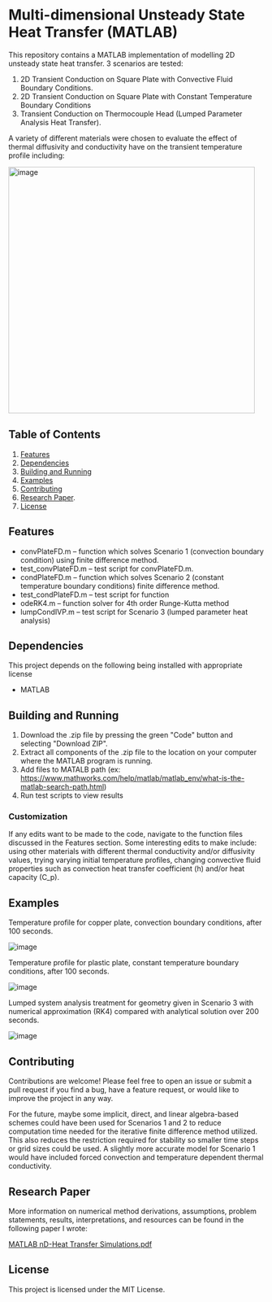 # Multi-dimensional Unsteady State Heat Transfer (MATLAB)

This repository contains a MATLAB implementation of modelling 2D unsteady state heat transfer. 3 scenarios are tested:

1. 2D Transient Conduction on Square Plate with Convective Fluid Boundary Conditions.
2. 2D Transient Conduction on Square Plate with Constant Temperature Boundary Conditions
3. Transient Conduction on Thermocouple Head (Lumped Parameter Analysis Heat Transfer).

A variety of different materials were chosen to evaluate the effect of thermal diffusivity and conductivity have on the transient temperature profile including:

<img width="485" alt="image" src="https://github.com/Beniam-Kumela/2D-heat-transfer-m/assets/106757076/31f23544-0814-45f4-89c3-1edebb26a38a">

## Table of Contents

1. [Features](/README.md#features)
2. [Dependencies](/README.md#dependencies)
3. [Building and Running](/README.md#building-and-running)
4. [Examples](/README.md#examples)
5. [Contributing](/README.md#contributing)
6. [Research Paper](/README.md#research-paper).
7. [License](/README.md#license)

## Features

- convPlateFD.m – function which solves Scenario 1 (convection boundary condition) using finite difference method.
- test_convPlateFD.m – test script for convPlateFD.m.
- condPlateFD.m – function which solves Scenario 2 (constant temperature boundary conditions) finite difference method.
- test_condPlateFD.m – test script for function
- odeRK4.m – function solver for 4th order Runge-Kutta method
- lumpCondIVP.m – test script for Scenario 3 (lumped parameter heat analysis)

## Dependencies

This project depends on the following being installed with appropriate license

- MATLAB

## Building and Running

1. Download the .zip file by pressing the green "Code" button and selecting "Download ZIP".
2. Extract all components of the .zip file to the location on your computer where the MATLAB program is running.
3. Add files to MATALB path (ex: https://www.mathworks.com/help/matlab/matlab_env/what-is-the-matlab-search-path.html)
4. Run test scripts to view results

### Customization

If any edits want to be made to the code, navigate to the function files discussed in the Features section. Some interesting edits to make include: using other materials with different thermal conductivity and/or diffusivity values, trying varying initial temperature profiles, changing convective fluid properties such as convection heat transfer coefficient (h) and/or heat capacity (C_p).

## Examples

Temperature profile for copper plate, convection boundary conditions, after 100 seconds.

![image](https://github.com/Beniam-Kumela/2D-heat-transfer-m/assets/106757076/460b7a0b-4c20-4901-9021-6a10e5641360)


Temperature profile for plastic plate, constant temperature boundary conditions, after 100 seconds.

![image](https://github.com/Beniam-Kumela/2D-heat-transfer-m/assets/106757076/1f8b89f5-3509-4a7b-a509-bada7574949f)

Lumped system analysis treatment for geometry given in Scenario 3 with numerical approximation (RK4) compared with analytical solution over 200 seconds.

![image](https://github.com/Beniam-Kumela/nD-heat-transfer-m/assets/106757076/da79bf9d-b7cd-46da-a7ae-d70db99749fa)

## Contributing

Contributions are welcome! Please feel free to open an issue or submit a pull request if you find a bug, have a feature request, or would like to improve the project in any way. 

For the future, maybe some implicit, direct, and linear algebra-based schemes could have been used for Scenarios 1 and 2 to reduce computation time needed for the iterative finite difference method utilized. This also reduces the restriction required for stability so smaller time steps or grid sizes could be used. A slightly more accurate model for Scenario 1 would have included forced convection and temperature dependent thermal conductivity.

## Research Paper

More information on numerical method derivations, assumptions, problem statements, results, interpretations, and resources can be found in the following paper I wrote:

[MATLAB nD-Heat Transfer Simulations.pdf](https://github.com/Beniam-Kumela/2D-heat-transfer-m/files/13784634/MATLAB.nD-Heat.Transfer.Simulations.pdf)

## License

This project is licensed under the MIT License.
